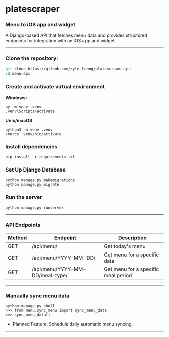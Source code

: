 # platescraper
### Menu to iOS app and widget
A Django-based API that fetches menu data and provides structured endpoints for integration with an iOS app and widget.

---

### Clone the repository:
```sh
git clone https://github.com/kyle-luong/platescraper.git
cd menu-api
```

### Create and activate virtual environment
**Windows:**
```
py -m venv .venv
.venv\Scripts\activate
```
**Unix/macOS**
```
python3 -m venv .venv
source .venv/bin/activate
```

### Install dependencies
```
pip install -r requirements.txt
```

### Set Up Django Database
```
python manage.py makemigrations
python manage.py migrate
```

### Run the server
```
python manage.py runserver
```
---
### API Endpoints
Method	| Endpoint	| Description
--- | --- | ---
GET	| /api/menu/ | Get today's menu
GET	| /api/menu/YYYY-MM-DD/ | Get menu for a specific date
GET	| /api/menu/YYYY-MM-DD/meal-type/ | Get menu for a specific meal period

---
### Manually sync menu data
```
python manage.py shell
>>> from menu.sync_menu import sync_menu_data
>>> sync_menu_data()
```
- Planned Feature: Schedule daily automatic menu syncing.

---